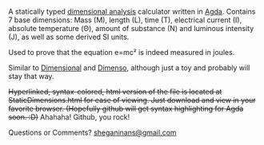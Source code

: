A statically typed [dimensional analysis](https://en.wikipedia.org/wiki/Dimensional_analysis) calculator written in [Agda](http://wiki.portal.chalmers.se/agda/pmwiki.php). Contains 7 base dimensions: Mass (M), length (L), time (T), electrical current (I), absolute temperature (Θ), amount of substance (N) and luminous intensity (J), as well as some derived SI units.

Used to prove that the equation e=mc² is indeed measured in joules.

Similar to [Dimensional](http://hackage.haskell.org/package/dimensional) and [Dimenso](http://dimenso.sourceforge.net/), although just a toy and probably will stay that way.

~~Hyperlinked, syntax-colored, html version of the file is located at StaticDimensions.html for ease of viewing. Just download and view in your favorite browser. (Hopefully github will get syntax highlighting for Agda soon. :D)~~ Ahahaha! Github, you rock!

Questions or Comments? sheganinans@gmail.com
